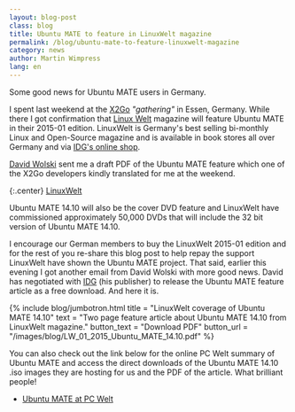 ```yaml
---
layout: blog-post
class: blog
title: Ubuntu MATE to feature in LinuxWelt magazine
permalink: /blog/ubuntu-mate-to-feature-linuxwelt-magazine
category: news
author: Martin Wimpress
lang: en
---
```


Some good news for Ubuntu MATE users in Germany.

I spent last weekend at the [X2Go](http://wiki.x2go.org/doku.php) *"gathering"*
in Essen, Germany. While there I got confirmation that
[Linux Welt](http://www.idg.com/www/IDGProducts.nsf/ByKey/Germany_Publication_Linux-Welt)
magazine will feature Ubuntu MATE in their 2015-01 edition. LinuxWelt is
Germany's best selling bi-monthly Linux and Open-Source magazine and is
available in book stores all over Germany and via
[IDG's online shop](http://www.idgshop.de/linuxwelt-magazin-abo-shop.htm?websale8=idg&ci=linuxwelt).

[David Wolski](https://plus.google.com/110617257769010375872) sent me a
draft PDF of the Ubuntu MATE feature which one of the X2Go developers
kindly translated for me at the weekend.

{:.center}
[LinuxWelt](http://www.idgshop.de/linuxwelt-magazin-abo-shop.htm?websale8=idg&ci=linuxwelt)

Ubuntu MATE 14.10 will also be the cover DVD feature and LinuxWelt have
commissioned approximately 50,000 DVDs that will include the 32 bit
version of Ubuntu MATE 14.10.

I encourage our German members to buy the LinuxWelt 2015-01 edition and
for the rest of you re-share this blog post to help repay the support
LinuxWelt have shown the Ubuntu MATE project. That said, earlier this
evening I got another email from David Wolski with more good news. David
has negotiated with [IDG](http://www.idg.com/) (his publisher) to
release the Ubuntu MATE feature article as a free download. And here it
is.

{% include blog/jumbotron.html
    title = "LinuxWelt coverage of Ubuntu MATE 14.10"
    text = "Two page feature article about Ubuntu MATE 14.10 from LinuxWelt magazine."
    button_text = "Download PDF"
    button_url = "/images/blog/LW_01_2015_Ubuntu_MATE_14.10.pdf"
%}

You can also check out the link below for the online PC Welt summary of
Ubuntu MATE and access the direct downloads of the Ubuntu MATE 14.10 .iso
images they are hosting for us and the PDF of the article. What
brilliant people!

  * [Ubuntu MATE at PC Welt](http://www.pcwelt.de/downloads/Ubuntu_MATE-8957105.html﻿)
